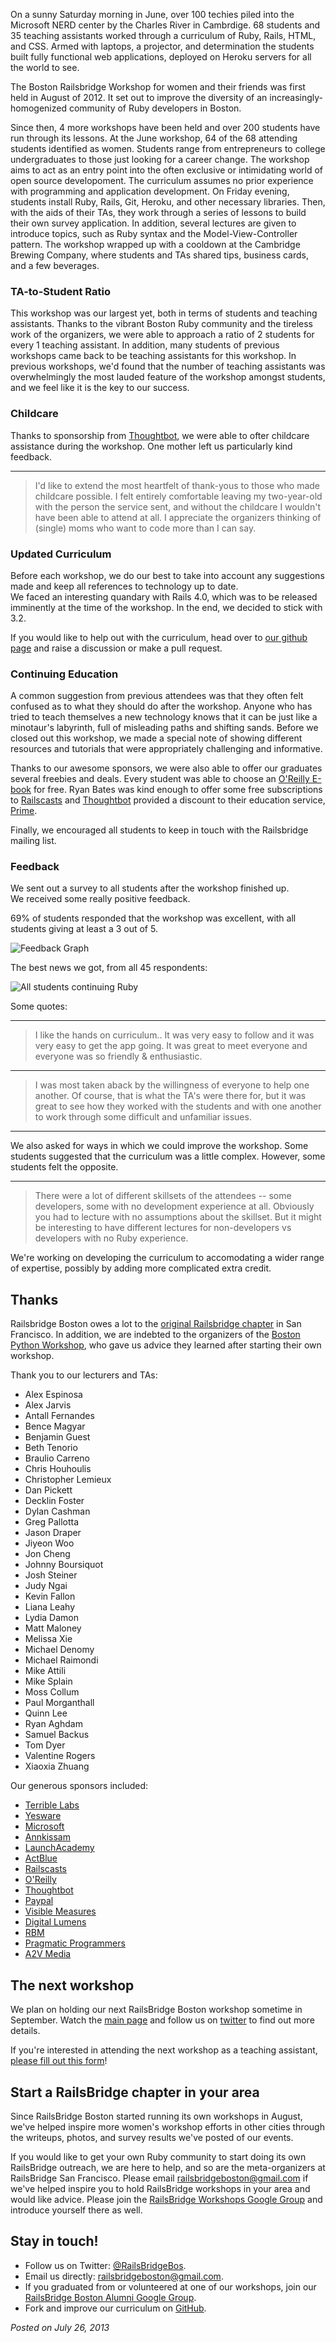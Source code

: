 On a sunny Saturday morning in June, over 100 techies piled into the 
Microsoft NERD center by the Charles River in Cambrdige.  68 students
and 35 teaching assistants worked through a curriculum of Ruby, 
Rails, HTML, and CSS.  Armed with laptops, a projector, and 
determination the students built fully functional web applications, 
deployed on Heroku servers for all the world to see.  

The Boston Railsbridge Workshop for women and their friends was first
held in August of 2012.  It set out to improve the diversity of an 
increasingly-homogenized community of Ruby developers in Boston.  

Since then, 4 more workshops have been held and over 200 students 
have run through its lessons.  At the June workshop, 64 of the 68 
attending students identified as women.  Students range from 
entrepreneurs to college undergraduates to those just looking for a
career change.  The workshop aims to act as an entry point into the
often exclusive or intimidating world of open source developoment.
The curriculum assumes no prior experience with programming and 
application development.  On Friday evening, students install 
Ruby, Rails, Git, Heroku, and other necessary libraries.  Then, 
with the aids of their TAs, they work through a series of lessons
to build their own survey application.  In addition, several 
lectures are given to introduce topics, such as Ruby syntax and the 
Model-View-Controller pattern.  The workshop wrapped up with a 
cooldown at the Cambridge Brewing Company, where students and TAs 
shared tips, business cards, and a few beverages.  

### TA-to-Student Ratio

This workshop was our largest yet, both in terms of students and 
teaching assistants.  Thanks to the vibrant Boston Ruby community 
and the tireless work of the organizers, we were able to approach 
a ratio of 2 students for every 1 teaching assistant.  In addition, 
many students of previous workshops came back to be teaching 
assistants for this workshop.  In previous workshops, we'd found 
that the number of teaching assistants was overwhelmingly the most 
lauded feature of the workshop amongst students, and we feel like 
it is the key to our success.

### Childcare

Thanks to sponsorship from [Thoughtbot](http://www.thoughtbot.com/), we 
were able to ofter childcare assistance during the workshop.  One 
mother left us particularly kind feedback.

---

>  I'd like to extend the most heartfelt of thank-yous to those who 
>  made childcare possible. I felt entirely comfortable leaving my 
>  two-year-old with the person the service sent, and without the 
>  childcare I wouldn't have been able to attend at all. I appreciate 
>  the organizers thinking of (single) moms who want to code more than 
>  I can say.

### Updated Curriculum

Before each workshop, we do our best to take into account any 
suggestions made and keep all references to technology up to date.  
We faced an interesting quandary with Rails 4.0, which was to be 
released imminently at the time of the workshop.  In the end, we 
decided to stick with 3.2.  

If you would like to help out with the curriculum, head over to 
[our github page](https://github.com/railsbridge-boston/railsbridge-boston) 
and raise a discussion or make a pull request.

### Continuing Education

A common suggestion from previous attendees was that they often 
felt confused as to what they should do after the workshop.  Anyone 
who has tried to teach themselves a new technology knows that it 
can be just like a minotaur's labyrinth, full of misleading paths 
and shifting sands.  Before we closed out this workshop, we made a 
special note of showing different resources and tutorials that 
were appropriately challenging and informative.

Thanks to our awesome sponsors, we were also able to offer our 
graduates several freebies and deals.  Every student was able to 
choose an [O'Reilly E-book](http://oreilly.com/) for free.  Ryan 
Bates was kind enough to offer some free subscriptions to 
[Railscasts](railscasts.com) and [Thoughtbot](http://www.thoughtbot.com) provided 
a discount to their education service, [Prime](https://learn.thoughtbot.com/prime).  

Finally, we encouraged all students to keep in touch with the 
Railsbridge mailing list.  

### Feedback

We sent out a survey to all students after the workshop finished up.  
We received some really positive feedback.

69% of students responded that the workshop was excellent, with all 
students giving at least a 3 out of 5.

![Feedback Graph](/images/jun_2013/general_feedback.png)

The best news we got, from all 45 respondents:

![All students continuing Ruby](/images/jun_2013/continue_ruby_graph.png)

Some quotes:

---

>  I like the hands on curriculum.. It was very easy to follow and 
>  it was very easy to get the app going. It was great to meet everyone 
>  and everyone was so friendly & enthusiastic.

---

>  I was most taken aback by the willingness of everyone to help one 
>  another. Of course, that is what the TA's were there for, but it was 
>  great to see how they worked with the students and with one another 
>  to work through some difficult and unfamiliar issues.

---

We also asked for ways in which we could improve the workshop.  Some 
students suggested that the curriculum was a little complex.  However, 
some students felt the opposite.

---

>  There were a lot of different skillsets of the attendees -- some 
>  developers, some with no development experience at all. Obviously you 
>  had to lecture with no assumptions about the skillset. But it might be 
>  interesting to have different lectures for non-developers vs developers 
>  with no Ruby experience.

We're working on developing the curriculum to accomodating a wider range 
of expertise, possibly by adding more complicated extra credit.


## Thanks

Railsbridge Boston owes a lot to the [original Railsbridge chapter](http://workshops.railsbridge.org/) in
San Francisco.  In addition, we are indebted to the organizers of the 
[Boston Python Workshop](http://bostonpythonworkshop.com/), who gave us advice
they learned after starting their own workshop.

Thank you to our lecturers and TAs:

* Alex Espinosa
* Alex Jarvis
* Antall Fernandes
* Bence Magyar
* Benjamin Guest
* Beth Tenorio
* Braulio Carreno
* Chris Houhoulis
* Christopher Lemieux
* Dan Pickett
* Decklin Foster
* Dylan Cashman
* Greg Pallotta
* Jason Draper
* Jiyeon Woo
* Jon Cheng
* Johnny Boursiquot
* Josh Steiner
* Judy Ngai
* Kevin Fallon
* Liana Leahy
* Lydia Damon
* Matt Maloney
* Melissa Xie
* Michael Denomy
* Michael Raimondi
* Mike Attili
* Mike Splain
* Moss Collum
* Paul Morganthall
* Quinn Lee
* Ryan Aghdam
* Samuel Backus
* Tom Dyer
* Valentine Rogers
* Xiaoxia Zhuang

Our generous sponsors included:

* [Terrible Labs](http://terriblelabs.com)
* [Yesware](http://www.yesware.com)
* [Microsoft](http://www.microsoftcambridge.com)
* [Annkissam](http://annkissam.com)
* [LaunchAcademy](http://www.launchacademy.com/)
* [ActBlue](http://actblue.com)
* [Railscasts](http://railscasts.com)
* [O'Reilly](http://oreilly.com)
* [Thoughtbot](http://thoughtbot.com)
* [Paypal](http://paypal.com)
* [Visible Measures](http://www.visiblemeasures.com)
* [Digital Lumens](http://www.digitallumens.com/)
* [RBM](http://rbmtechnologies.com)
* [Pragmatic Programmers](http://pragprog.com)
* [A2V Media](http://www.a2vmedia.com)

## The next workshop

We plan on holding our next RailsBridge Boston workshop sometime in September.  Watch the [main page](http://www.railsbridgeboston.org/) and follow us on [twitter](https://twitter.com/RailsBridgeBos) to find out more details.

If you're interested in attending the next workshop as a teaching assistant, [please fill out this form][interest-form]! 
 
[interest-form]:https://docs.google.com/spreadsheet/viewform?formkey=dER6ZjhkT29PaklUcU11bXltaF9qMFE6MQ

## Start a RailsBridge chapter in your area

Since RailsBridge Boston started running its own workshops in August, we've
helped inspire more women's workshop efforts in other cities through the
writeups, photos, and survey results we've posted of our events. 

If you would like to get your own Ruby community to start doing its own
RailsBridge outreach, we are here to help, and so are the meta-organizers at
RailsBridge San Francisco. Please email
[railsbridgeboston@gmail.com](mailto:railsbridgeboston@gmail.com) if we've
helped inspire you to hold RailsBridge workshops in your area and would like
advice.  Please join the [RailsBridge Workshops Google
Group](https://groups.google.com/forum/?fromgroups#!forum/railsbridge-workshops)
and introduce yourself there as well.


## Stay in touch!

* Follow us on Twitter: [@RailsBridgeBos](https://twitter.com/RailsBridgeBos).
* Email us directly: [railsbridgeboston@gmail.com](mailto:railsbridgeboston@gmail.com).
* If you graduated from or volunteered at one of our workshops, join our [RailsBridge Boston Alumni Google Group](https://groups.google.com/forum/?fromgroups#!forum/railsbridge-boston-alumni).
* Fork and improve our curriculum on [GitHub](https://github.com/railsbridge-boston/railsbridge-boston).

_Posted on July 26, 2013_
